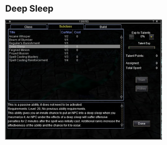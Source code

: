 <!-- TITLE: Deep Sleep -->
<!-- SUBTITLE: A quick summary of Deep Sleep -->

# Deep Sleep
![Deep Sleep](/uploads/a-as/deep-sleep.jpg "Deep Sleep")
